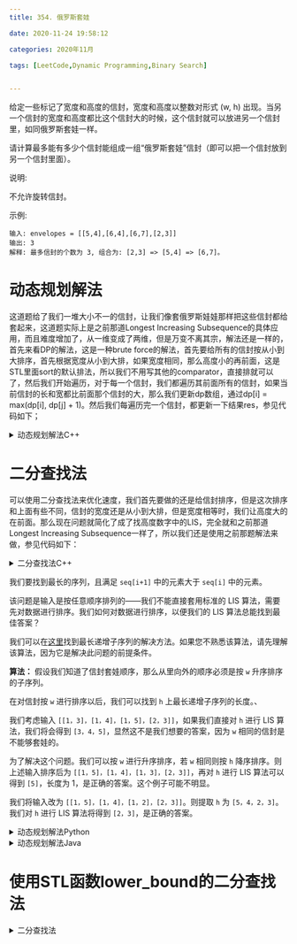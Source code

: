```yaml
---
title: 354. 俄罗斯套娃

date: 2020-11-24 19:58:12

categories: 2020年11月

tags: [LeetCode,Dynamic Programming,Binary Search]


---
```

 
给定一些标记了宽度和高度的信封，宽度和高度以整数对形式 (w, h) 出现。当另一个信封的宽度和高度都比这个信封大的时候，这个信封就可以放进另一个信封里，如同俄罗斯套娃一样。

请计算最多能有多少个信封能组成一组“俄罗斯套娃”信封（即可以把一个信封放到另一个信封里面）。


<!-- more -->


说明:

不允许旋转信封。

示例:

    输入: envelopes = [[5,4],[6,4],[6,7],[2,3]]
    输出: 3
    解释: 最多信封的个数为 3, 组合为: [2,3] => [5,4] => [6,7]。


# 动态规划解法


这道题给了我们一堆大小不一的信封，让我们像套俄罗斯娃娃那样把这些信封都给套起来，这道题实际上是之前那道Longest Increasing Subsequence的具体应用，而且难度增加了，从一维变成了两维，但是万变不离其宗，解法还是一样的，首先来看DP的解法，这是一种brute force的解法，首先要给所有的信封按从小到大排序，首先根据宽度从小到大排，如果宽度相同，那么高度小的再前面，这是STL里面sort的默认排法，所以我们不用写其他的comparator，直接排就可以了，然后我们开始遍历，对于每一个信封，我们都遍历其前面所有的信封，如果当前信封的长和宽都比前面那个信封的大，那么我们更新dp数组，通过dp[i] = max(dp[i], dp[j] + 1)。然后我们每遍历完一个信封，都更新一下结果res，参见代码如下；
<details>
    <summary>动态规划解法C++</summary>
    
```
	class Solution {
	public:
	    int maxEnvelopes(vector<pair<int, int>>& envelopes) {
	        int res=0,n=envelopes.size();
	        vector<int> dp(n,1);
	        sort(envelopes.begin(),envelopes.end());
	        for(int i=0;i<n;i++){
	            for(int j=0;j<i;j++){
	                if(envelopes[i].first>envelopes[j].first && envelopes[i].second> envelopes[j].second){
	                    dp[i]=max(dp[i],dp[j]+1);
	                }
	            }
	            res=max(res,dp[i]);
	        }
	        return res;
	    }
	};
```
</details>


# 二分查找法

可以使用二分查找法来优化速度，我们首先要做的还是给信封排序，但是这次排序和上面有些不同，信封的宽度还是从小到大排，但是宽度相等时，我们让高度大的在前面。那么现在问题就简化了成了找高度数字中的LIS，完全就和之前那道Longest Increasing Subsequence一样了，所以我们还是使用之前那题解法来做，参见代码如下：
<details>
    <summary>二分查找法C++</summary>
    
```
	class Solution {
	public:
	    int maxEnvelopes(vector<pair<int, int>>& envelopes) {      
	        vector<int> dp;
	        sort(envelopes.begin(),envelopes.end(),[](const pair<int,int> &a,const pair<int,int> &b){
	            if(a.first==b.first) return a.second> b.second;
	            return a.first <b.first;
	        });
	        for(int i=0;i<envelopes.size();i++){
	            int left=0,right=dp.size(),t=envelopes[i].second;
	            while(left<right){
	                int mid=left+(right-left)/2;
	                if(dp[mid]< t) left=mid+1;
	                else right=mid;
	            }
	            if(right>=dp.size()) dp.push_back(t);
	            else dp[right]=t;
	        }
	        return dp.size();
	    }
	};
```
</details>

我们要找到最长的序列，且满足 `seq[i+1]` 中的元素大于 `seq[i]` 中的元素。

该问题是输入是按任意顺序排列的——我们不能直接套用标准的 LIS 算法，需要先对数据进行排序。我们如何对数据进行排序，以便我们的 LIS 算法总能找到最佳答案？


我们可以在[这里](https://leetcode-cn.com/problems/longest-increasing-subsequence/?utm_source=LCUS&utm_medium=ip_redirect_q_uns&utm_campaign=transfer2china)找到最长递增子序列的解决方法。如果您不熟悉该算法，请先理解该算法，因为它是解决此问题的前提条件。

**算法：**
假设我们知道了信封套娃顺序，那么从里向外的顺序必须是按 `w` 升序排序的子序列。

在对信封按 `w` 进行排序以后，我们可以找到 `h` 上最长递增子序列的长度。、

我们考虑输入 `[[1，3]，[1，4]，[1，5]，[2，3]]`，如果我们直接对 `h` 进行 LIS 算法，我们将会得到 `[3，4，5]`，显然这不是我们想要的答案，因为 `w` 相同的信封是不能够套娃的。

为了解决这个问题。我们可以按 `w` 进行升序排序，若 `w` 相同则按 `h` 降序排序。则上述输入排序后为 `[[1，5]，[1，4]，[1，3]，[2，3]]`，再对 `h` 进行 LIS 算法可以得到 `[5]`，长度为 1，是正确的答案。这个例子可能不明显。

我们将输入改为 `[[1，5]，[1，4]，[1，2]，[2，3]]`。则提取 `h` 为 `[5，4，2，3]`。我们对 `h` 进行 LIS 算法将得到 `[2，3]`，是正确的答案。

<details>
    <summary>动态规划解法Python</summary>
    
```
from bisect import bisect_left

class Solution:
    def maxEnvelopes(self, arr: List[List[int]]) -> int:
        # sort increasing in first dimension and decreasing on second
        arr.sort(key=lambda x: (x[0], -x[1]))

        def lis(nums):
            dp = []
            for i in range(len(nums)):
                idx = bisect_left(dp, nums[i])
                if idx == len(dp):
                    dp.append(nums[i])
                else:
                    dp[idx] = nums[i]
            return len(dp)
        # extract the second dimension and run the LIS
        return lis([i[1] for i in arr])

```
</details>


<details>
    <summary>动态规划解法Java</summary>
    
```
class Solution {

    public int lengthOfLIS(int[] nums) {
        int[] dp = new int[nums.length];
        int len = 0;
        for (int num : nums) {
        //如果没有找到关键字，返回值为负的插入点值
        //所谓插入点值就是第一个比关键字大的元素在数组中的位置索引，而且这个位置索引从1开始。
            int i = Arrays.binarySearch(dp, 0, len, num);
            if (i < 0) {
                i = -(i + 1);
            }
            dp[i] = num;
            if (i == len) {
                len++;
            }
        }
        return len;
    }

    public int maxEnvelopes(int[][] envelopes) {
        // sort on increasing in first dimension and decreasing in second
        Arrays.sort(envelopes, new Comparator<int[]>() {
            public int compare(int[] arr1, int[] arr2) {
                if (arr1[0] == arr2[0]) {
                    return arr2[1] - arr1[1];
                } else {
                    return arr1[0] - arr2[0];
                }
           }
        });
        // extract the second dimension and run LIS
        int[] secondDim = new int[envelopes.length];
        for (int i = 0; i < envelopes.length; ++i) secondDim[i] = envelopes[i][1];
        return lengthOfLIS(secondDim);
    }
}

```
</details>


# 使用STL函数lower_bound的二分查找法

<details>
    <summary>二分查找法</summary>
    
```
	class Solution {
	public:
	    int maxEnvelopes(vector<pair<int, int>>& envelopes) {
	        vector<int> dp;
	        sort(envelopes.begin(),envelopes.end(),[](const pair<int,int> &a,cosnt pair<int,int> &b){
	           if(a.first==b.first) return a.second>b.second;
	            return a.first<b.first;
	        });
	        for(int i=0;i<envelopes.size();i++){
	            auto it=lower_bound(dp.begin(),dp.end(),enveloeps[i].second);
	            if(it==dp.end()) dp.push_back(envelopes[i].second);
	            else *it=envelopes[i].second;
	        }
	        return dp.size();
	    }
	};
```
</details>